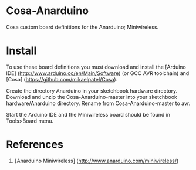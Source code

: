 # Cosa-Anarduino

Cosa custom board definitions for the Anarduino; Miniwireless.

# Install

To use these board definitions you must download and install the
[Arduino IDE] (http://www.arduino.cc/en/Main/Software) (or GCC AVR
toolchain) and [Cosa] (https://github.com/mikaelpatel/Cosa).

Create the directory Anarduino in your sketchbook hardware
directory. Download and unzip the Cosa-Anarduino-master into your
sketchbook hardware/Anarduino directory. Rename from
Cosa-Anarduino-master to avr.

Start the Arduino IDE and the Miniwireless board should be
found in Tools>Board menu.

# References

1. [Anarduino Miniwireless] (http://www.anarduino.com/miniwireless/)
